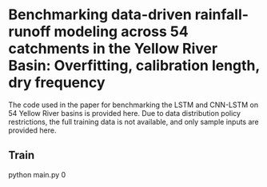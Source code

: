 # Benchmarking data-driven rainfall-runoff modeling across 54 catchments in the Yellow River Basin: Overfitting, calibration length, dry frequency

The code used in the paper for benchmarking the LSTM and CNN-LSTM on 54 Yellow River basins is provided here. Due to data distribution policy restrictions, the full training data is not available, and only sample inputs are provided here.

## Train
python main.py 0
